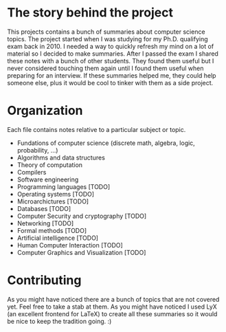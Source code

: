 # The story behind the project
This projects contains a bunch of summaries about computer science topics. The project started when I was studying for my Ph.D. qualifying exam back in 2010. I needed a way to quickly refresh my mind on a lot of material so I decided to make summaries. After I passed the exam I shared these notes with a bunch of other students. They found them useful but I never considered touching them again until I found them useful when preparing  for an interview. If these summaries helped me, they could help someone else, plus it would be cool to tinker with them as a side project.

# Organization
Each file contains notes relative to a particular subject or topic.

- Fundations of computer science (discrete math, algebra, logic, probability, ...)
- Algorithms and data structures
- Theory of computation
- Compilers
- Software engineering
- Programming languages [TODO]
- Operating systems [TODO]
- Microarchictures [TODO]
- Databases [TODO]
- Computer Security and cryptography [TODO]
- Networking [TODO]
- Formal methods [TODO]
- Artificial intelligence [TODO]
- Human Computer Interaction [TODO]
- Computer Graphics and Visualization [TODO]


# Contributing
As you might have noticed there are a bunch of topics that are not covered yet. Feel free to take a stab at them. As you might have noticed I used LyX (an excellent frontend for LaTeX) to create all these summaries so it would be nice to keep the tradition going. :) 
